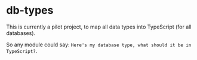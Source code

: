 # db-types

This is currently a pilot project, to map all data types into TypeScript (for all databases).

So any module could say: `Here's my database type, what should it be in TypeScript?`.

